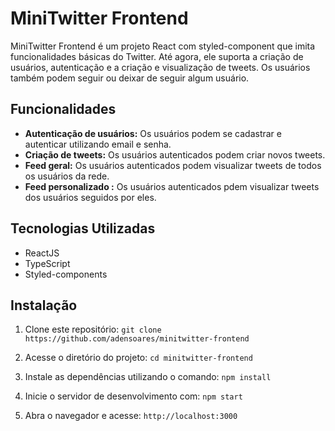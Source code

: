 # MiniTwitter Frontend

MiniTwitter Frontend é um projeto React com styled-component que imita funcionalidades básicas do Twitter. Até agora, ele suporta a criação de usuários, autenticação e a criação e visualização de tweets. Os usuários também podem seguir ou deixar de seguir algum usuário.

## Funcionalidades

- **Autenticação de usuários:** Os usuários podem se cadastrar e autenticar utilizando email e senha.
- **Criação de tweets:** Os usuários autenticados podem criar novos tweets.
- **Feed geral:** Os usuários autenticados podem visualizar tweets de todos os usuários da rede.
- **Feed personalizado :** Os usuários autenticados pdem visualizar tweets dos usuários seguidos por eles.

## Tecnologias Utilizadas

- ReactJS
- TypeScript
- Styled-components

## Instalação

1. Clone este repositório: `git clone https://github.com/adensoares/minitwitter-frontend`

2. Acesse o diretório do projeto: `cd minitwitter-frontend`

3. Instale as dependências utilizando o comando: `npm install`

4. Inicie o servidor de desenvolvimento com: `npm start`

5. Abra o navegador e acesse: `http://localhost:3000`
